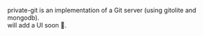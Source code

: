 private-git is an implementation of a Git server (using gitolite and mongodb).<br>
will add a UI soon 😬.
